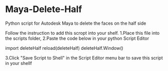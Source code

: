 # Maya-Delete-Half
Python script for Autodesk Maya to delete the faces on the half side

Follow the instruction to add this scropt into your shelf.
1.Place this file into the scripts folder,
2.Paste the code below in your python Script Editor

import deleteHalf
reload(deleteHalf)
deleteHalf.Window()

3.Click "Save Script to Shell" in the Script Editor menu bar to save this script in your shellf